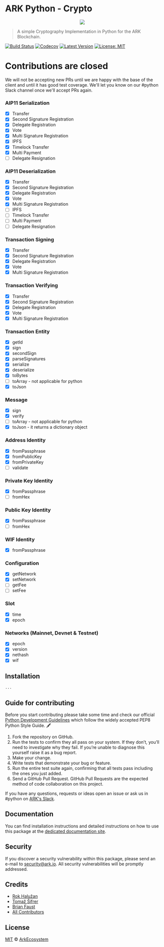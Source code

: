 # ARK Python - Crypto

<p align="center">
    <img src="https://github.com/ArkEcosystem/python-crypto/blob/master/banner.png" />
</p>

> A simple Cryptography Implementation in Python for the ARK Blockchain.

[![Build Status](https://img.shields.io/travis/ArkEcosystem/python-crypto/master.svg?style=flat-square)](https://travis-ci.org/ArkEcosystem/python-crypto)
[![Codecov](https://img.shields.io/codecov/c/github/arkecosystem/python-crypto.svg)](https://codecov.io/gh/arkecosystem/python-crypto)
[![Latest Version](https://img.shields.io/github/release/ArkEcosystem/python-crypto.svg?style=flat-square)](https://github.com/ArkEcosystem/python-crypto/releases)
[![License: MIT](https://img.shields.io/badge/License-MIT-yellow.svg)](https://opensource.org/licenses/MIT)

# Contributions are closed

We will not be accepting new PRs until we are happy with the base of the client and until it has good test coverage. We'll let you know on our #python Slack channel once we'll accept PRs again.

### AIP11 Serialization
- [x] Transfer
- [x] Second Signature Registration
- [x] Delegate Registration
- [x] Vote
- [x] Multi Signature Registration
- [x] IPFS
- [x] Timelock Transfer
- [x] Multi Payment
- [ ] Delegate Resignation

### AIP11 Deserialization
- [x] Transfer
- [x] Second Signature Registration
- [x] Delegate Registration
- [x] Vote
- [x] Multi Signature Registration
- [ ] IPFS
- [ ] Timelock Transfer
- [ ] Multi Payment
- [ ] Delegate Resignation

### Transaction Signing
- [x] Transfer
- [x] Second Signature Registration
- [x] Delegate Registration
- [x] Vote
- [x] Multi Signature Registration

### Transaction Verifying
- [x] Transfer
- [x] Second Signature Registration
- [x] Delegate Registration
- [x] Vote
- [x] Multi Signature Registration

### Transaction Entity
- [x] getId
- [x] sign
- [x] secondSign
- [x] parseSignatures
- [x] serialize
- [x] deserialize
- [x] toBytes
- [ ] toArray - not applicable for python
- [x] toJson

### Message
- [x] sign
- [x] verify
- [ ] toArray - not applicable for python
- [x] toJson - it returns a dictionary object

### Address Identity
- [x] fromPassphrase
- [x] fromPublicKey
- [x] fromPrivateKey
- [ ] validate

### Private Key Identity
- [x] fromPassphrase
- [ ] fromHex

### Public Key Identity
- [x] fromPassphrase
- [ ] fromHex

### WIF Identity
- [x] fromPassphrase

### Configuration
- [x] getNetwork
- [x] setNetwork
- [ ] getFee
- [ ] setFee

### Slot
- [x] time
- [x] epoch

### Networks (Mainnet, Devnet & Testnet)
- [x] epoch
- [x] version
- [x] nethash
- [x] wif

## Installation

```bash
...
```

## Guide for contributing

Before you start contributing please take some time and check our official [Python Development Guidelines](https://github.com/ArkEcosystem/development-guidelines/blob/master/Python/README.md) which follow the widely accepted PEP8 Python Style Guide. 🖋

1. Fork the repository on GitHub.
2. Run the tests to confirm they all pass on your system. If they don’t, you’ll need to investigate why they fail. If you’re unable to diagnose this yourself raise it as a bug report.
3. Make your change.
4. Write tests that demonstrate your bug or feature.
5. Run the entire test suite again, confirming that all tests pass including the ones you just added.
6. Send a GitHub Pull Request. GitHub Pull Requests are the expected method of code collaboration on this project.

If you have any questions, requests or ideas open an issue or ask us in #python on [ARK's Slack](https://ark.io/slack).

## Documentation

You can find installation instructions and detailed instructions on how to use this package at the [dedicated documentation site](https://docs.ark.io/v1.0/docs/cryptography-python).

## Security

If you discover a security vulnerability within this package, please send an e-mail to security@ark.io. All security vulnerabilities will be promptly addressed.

## Credits

- [Rok Halužan](https://github.com/roks0n)
- [Tomaž Šifrer](https://github.com/tsifrer)
- [Brian Faust](https://github.com/faustbrian)
- [All Contributors](../../../../contributors)

## License

[MIT](LICENSE) © [ArkEcosystem](https://ark.io)
